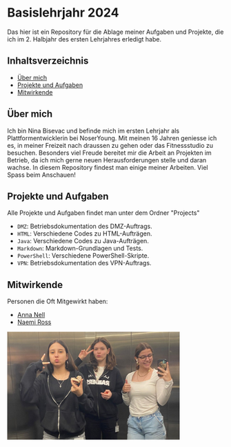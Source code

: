 # Basislehrjahr 2024

Das hier ist ein Repository für die Ablage meiner Aufgaben   und Projekte, die ich im 2. Halbjahr des ersten Lehrjahres   erledigt habe.

## Inhaltsverzeichnis

- [Über mich](#über-mich)
- [Projekte und Aufgaben](#projekte-und-aufgaben)
- [Mitwirkende](#mitwirkende)


## Über mich

Ich bin Nina Bisevac und befinde mich im ersten Lehrjahr als Plattformentwicklerin bei NoserYoung. Mit meinen 16 Jahren geniesse ich es, in meiner Freizeit nach draussen zu gehen oder das Fitnessstudio zu besuchen. Besonders viel Freude bereitet mir die Arbeit an Projekten im Betrieb, da ich mich gerne neuen Herausforderungen stelle und daran wachse. In diesem Repository findest man einige meiner Arbeiten. Viel Spass beim Anschauen!


## Projekte und Aufgaben
Alle Projekte und Aufgaben findet man unter dem Ordner "Projects"

- `DMZ`: Betriebsdokumentation des DMZ-Auftrags.
- `HTML`: Verschiedene Codes zu HTML-Aufträgen.
- `Java`: Verschiedene Codes zu Java-Aufträgen.
- `Markdown`: Markdown-Grundlagen und Tests.
- `PowerShell`: Verschiedene PowerShell-Skripte.
- `VPN`: Betriebsdokumentation des VPN-Auftrags.

## Mitwirkende

Personen die Oft Mitgewirkt haben:

- [Anna Nell](https://github.com/Anna-Nell)
- [Naemi Ross](https://github.com/naemi-r)

<img src="image.png" alt="" width="400" height="250">